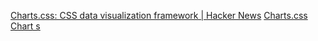 
[Charts.css: CSS data visualization framework | Hacker News](https://news.ycombinator.com/item?id=33392379)
[Charts.css](https://chartscss.org/)
[Chart s](https://rbitr.github.io/ChartS.css)
